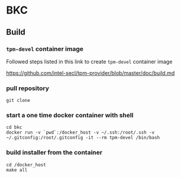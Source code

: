 # BKC

## Build

### `tpm-devel` container image

Followed steps listed in this link to create `tpm-devel` container image

https://github.com/intel-secl/tpm-provider/blob/master/doc/build.md

### pull repository

```shell
git clone
```

### start a one time docker container with shell

```shell
cd bkc
docker run -v `pwd`:/docker_host -v ~/.ssh:/root/.ssh -v ~/.gitconfig:/root/.gitconfig -it --rm tpm-devel /bin/bash
```

### build installer from the container

```shell
cd /docker_host
make all
```

